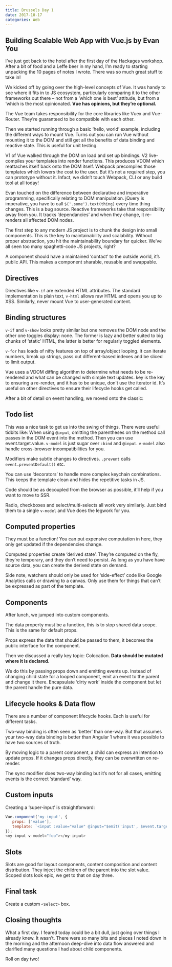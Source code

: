 ```yaml
---
title: Brussels Day 1
date: 2017-10-17
categories: Web
---
```


## Building Scalable Web App with Vue.js by Evan You

I’ve just got back to the hotel after the first day of the Hackages workshop. After a bit of food and a Leffe beer in my hand, I’m ready to starting unpacking the 10 pages of notes I wrote. There was so much great stuff to take in!

We kicked off by going over the high-level concepts of Vue. It was handy to see where it fits in to JS ecosystem, particularly comparing it to the other frameworks out there – not from a ‘which one is best’ attitude, but from a ‘which is the most opinionated. **Vue has opinions, but they’re optional.**

The Vue team takes responsibility for the core libraries like Vuex and Vue-Router. They’re guaranteed to be compatible with each other.

Then we started running through a basic ‘hello, world’ example, including the different ways to mount Vue. Turns out you can run Vue without mounting it to the DOM and still get all the benefits of data binding and reactive state. This is useful for unit testing.

V1 of Vue walked through the DOM on load and set up bindings. V2 live-compiles your templates into render functions. This produces VDOM which reattaches itself back onto the DOM itself. Webpack precompiles those templates which lowers the cost to the user. But it’s not a required step, you can prototype without it. Infact, we didn’t touch Webpack, CLI or any build tool at all today!

Evan touched on the difference between declarative and imperative programming, specifically relating to DOM manipulation. jQuery is imperative, you have to call `$('.some').text(thing)` every time thing changes. This is a bug source. Reactive frameworks take that responsibility away from you. It tracks ‘dependancies’ and when they change, it re-renders all affected DOM nodes.

The first step to any modern JS project is to chunk the design into small components. This is the key to maintainability and scalability. Without proper abstraction, you hit the maintainability boundary far quicker. We’ve all seen too many spaghetti-code JS projects, right?

A component should have a maintained ‘contact’ to the outside world, it’s public API. This makes a component sharable, reusable and swappable.

## Directives

Directives like `v-if` are extended HTML attributes. The standard implementation is plain text, `v-html` allows raw HTML and opens you up to XSS. Similarly, never mount Vue to user-generated content.

## Binding structures

`v-if` and `v-show` looks pretty similar but one removes the DOM node and the other one toggles display: none. The former is lazy and better suited to big chunks of ‘static’ HTML, the latter is better for regularly toggled elements.

`v-for` has loads of nifty features on top of array/object looping. It can iterate numbers, break up strings, pass out different-based indexes and be sliced to limit output.

Vue uses a VDOM diffing algorithm to determine what needs to be re-rendered and what can be changed with simple text updates. key is the key to ensuring a re-render, and it has to be unique, don’t use the iterator id. It’s useful on other directives to ensure their lifecycle hooks get called.

After a bit of detail on event handling, we moved onto the classic:

## Todo list

This was a nice task to get us into the swing of things. There were useful tidbits like: When using `@input`, omitting the parentheses on the method call passes in the DOM event into the method. Then you can use event.target.value. `v-model` is just sugar over `:bind` and `@input`. `v-model` also handle cross-browser incompatibilities for you.

Modifiers make subtle changes to directives. `.prevent` calls `event.preventDefault()` etc.

You can use ‘decorators’ to handle more complex keychain combinations. This keeps the template clean and hides the repetitive tasks in JS.

Code should be as decoupled from the browser as possible, it’ll help if you want to move to SSR.

Radio, checkboxes and select/multi-selects all work very similarly. Just bind them to a single `v-model` and Vue does the legwork for you.

## Computed properties

They must be a function! You can put expensive computation in here, they only get updated if the dependencies change.

Computed properties create ‘derived state’. They’re computed on the fly, they’re temporary, and they don’t need to persist. As long as you have have source data, you can create the derived state on demand.

Side note, watchers should only be used for ‘side-effect’ code like Google Analytics calls or drawing to a canvas. Only use them for things that can’t be expressed as part of the template.

## Components

After lunch, we jumped into custom components.

The data property must be a function, this is to stop shared data scope. This is the same for default props.

Props express the data that should be passed to them, it becomes the public interface for the component.

Then we discussed a really key topic: Colocation. **Data should be mutated where it is declared.**

We do this by passing props down and emitting events up. Instead of changing child state for a looped component, emit an event to the parent and change it there. Encapsulate ‘dirty work’ inside the component but let the parent handle the pure data.

## Lifecycle hooks & Data flow

There are a number of component lifecycle hooks. Each is useful for different tasks.

Two-way binding is often seen as ‘better’ than one-way. But that assumes your two-way data binding is better than Angular 1 where it was possible to have two sources of truth.

By moving logic to a parent component, a child can express an intention to update props. If it changes props directly, they can be overwritten on re-render.

The sync modifier does two-way binding but it’s not for all cases, emitting events is the correct ‘standard’ way.

## Custom inputs

Creating a ‘super-input’ is straightforward:

```javascript
Vue.component('my-input', {
   props: ['value'],
   template: `<input :value="value" @input="$emit('input', $event.target.value)" />`
});
<my-input v-model="foo"></my-input>
```

## Slots

Slots are good for layout components, content composition and content distribution. They inject the children of the parent into the slot value. Scoped slots look epic, we get to that on day three.

## Final task
Create a custom `<select>` box.

## Closing thoughts

What a first day. I feared today could be a bit dull, just going over things I already knew. It wasn’t. There were so many bits and pieces I noted down in the morning and the afternoon deep-dive into data flow answered and clarified many questions I had about child components.

Roll on day two!
